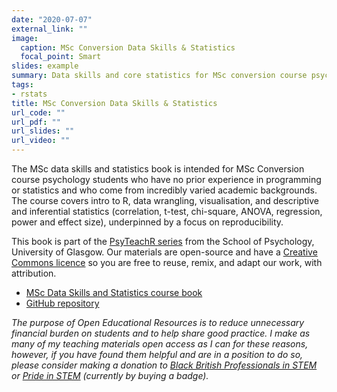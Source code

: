 ```yaml
---
date: "2020-07-07"
external_link: ""
image:
  caption: MSc Conversion Data Skills & Statistics
  focal_point: Smart
slides: example
summary: Data skills and core statistics for MSc conversion course psychology students
tags:
- rstats
title: MSc Conversion Data Skills & Statistics
url_code: ""
url_pdf: ""
url_slides: ""
url_video: ""
---
```


The MSc data skills and statistics book is intended for MSc Conversion course psychology students who have no prior experience in programming or statistics and who come from incredibly varied academic backgrounds. The course covers intro to R, data wrangling, visualisation, and descriptive and inferential statistics (correlation, t-test, chi-square, ANOVA, regression, power and effect size), underpinned by a focus on reproducibility.

This book is part of the [PsyTeachR series](https://psyteachr.github.io/) from the School of Psychology, University of Glasgow. Our materials are open-source and have a [Creative Commons licence](https://creativecommons.org/licenses/by/4.0/) so you are free to reuse, remix, and adapt our work, with attribution.

* [MSc Data Skills and Statistics course book](https://psyteachr.github.io/msc-conv-odl/)
* [GitHub repository](https://github.com/PsyTeachR/msc-conv-odl)

*The purpose of Open Educational Resources is to reduce unnecessary financial burden on students and to help share good practice. I make as many of my teaching materials open access as I can for these reasons, however, if you have found them helpful and are in a position to do so, please consider making a donation to [Black British Professionals in STEM](https://bbstem.co.uk/donations/) or [Pride in STEM](https://prideinstem.org/shop/) (currently by buying a badge).*
